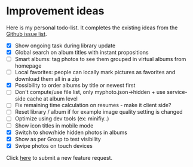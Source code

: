 # Improvement ideas

Here is my personal todo-list.
It completes the existing ideas from the [Github issue list](https://github.com/alexylem/myphotos/issues).

- [X] Show ongoing task during library update
- [X] Global search on album titles with instant propositions
- [ ] Smart albums: tag photos to see them grouped in virtual albums from homepage
- [ ] Local favorites: people can locally mark pictures as favorites and download them all in a zip
- [X] Possibility to order albums by title or newest first
- [ ] Don't compute/use file list, only myphoto.json->hidden + use service-side cache at album level
- [ ] Fix remaining time calculation on resumes - make it client side?
- [ ] Reset library / album if for example image quality setting is changed
- [ ] Optimize using dev tools (ex: minifiy..)
- [ ] Show icon titles in mobile mode
- [X] Switch to show/hide hidden photos in albums
- [X] Show as per Group to test visibility
- [X] Swipe photos on touch devices

Click [here](https://github.com/alexylem/myphotos/issues/new) to submit a new feature request.